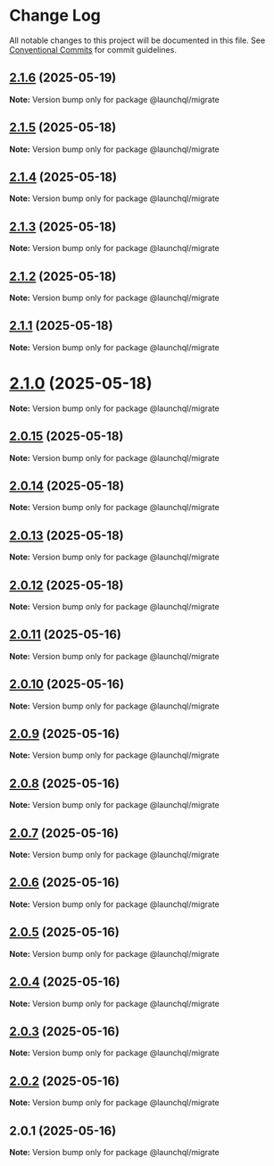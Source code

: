 # Change Log

All notable changes to this project will be documented in this file.
See [Conventional Commits](https://conventionalcommits.org) for commit guidelines.

## [2.1.6](https://github.com/launchql/launchql/compare/@launchql/migrate@2.1.5...@launchql/migrate@2.1.6) (2025-05-19)

**Note:** Version bump only for package @launchql/migrate





## [2.1.5](https://github.com/launchql/launchql/compare/@launchql/migrate@2.1.4...@launchql/migrate@2.1.5) (2025-05-18)

**Note:** Version bump only for package @launchql/migrate





## [2.1.4](https://github.com/launchql/launchql/compare/@launchql/migrate@2.1.3...@launchql/migrate@2.1.4) (2025-05-18)

**Note:** Version bump only for package @launchql/migrate





## [2.1.3](https://github.com/launchql/launchql/compare/@launchql/migrate@2.1.2...@launchql/migrate@2.1.3) (2025-05-18)

**Note:** Version bump only for package @launchql/migrate





## [2.1.2](https://github.com/launchql/launchql/compare/@launchql/migrate@2.1.1...@launchql/migrate@2.1.2) (2025-05-18)

**Note:** Version bump only for package @launchql/migrate





## [2.1.1](https://github.com/launchql/launchql/compare/@launchql/migrate@2.1.0...@launchql/migrate@2.1.1) (2025-05-18)

**Note:** Version bump only for package @launchql/migrate





# [2.1.0](https://github.com/launchql/launchql/compare/@launchql/migrate@2.0.15...@launchql/migrate@2.1.0) (2025-05-18)

**Note:** Version bump only for package @launchql/migrate





## [2.0.15](https://github.com/launchql/launchql/compare/@launchql/migrate@2.0.14...@launchql/migrate@2.0.15) (2025-05-18)

**Note:** Version bump only for package @launchql/migrate





## [2.0.14](https://github.com/launchql/launchql/compare/@launchql/migrate@2.0.13...@launchql/migrate@2.0.14) (2025-05-18)

**Note:** Version bump only for package @launchql/migrate





## [2.0.13](https://github.com/launchql/launchql/compare/@launchql/migrate@2.0.12...@launchql/migrate@2.0.13) (2025-05-18)

**Note:** Version bump only for package @launchql/migrate





## [2.0.12](https://github.com/launchql/launchql/compare/@launchql/migrate@2.0.11...@launchql/migrate@2.0.12) (2025-05-18)

**Note:** Version bump only for package @launchql/migrate





## [2.0.11](https://github.com/launchql/launchql/compare/@launchql/migrate@2.0.10...@launchql/migrate@2.0.11) (2025-05-16)

**Note:** Version bump only for package @launchql/migrate





## [2.0.10](https://github.com/launchql/launchql/compare/@launchql/migrate@2.0.9...@launchql/migrate@2.0.10) (2025-05-16)

**Note:** Version bump only for package @launchql/migrate





## [2.0.9](https://github.com/launchql/launchql/compare/@launchql/migrate@2.0.8...@launchql/migrate@2.0.9) (2025-05-16)

**Note:** Version bump only for package @launchql/migrate





## [2.0.8](https://github.com/launchql/launchql/compare/@launchql/migrate@2.0.7...@launchql/migrate@2.0.8) (2025-05-16)

**Note:** Version bump only for package @launchql/migrate





## [2.0.7](https://github.com/launchql/launchql/compare/@launchql/migrate@2.0.6...@launchql/migrate@2.0.7) (2025-05-16)

**Note:** Version bump only for package @launchql/migrate





## [2.0.6](https://github.com/launchql/launchql/compare/@launchql/migrate@2.0.5...@launchql/migrate@2.0.6) (2025-05-16)

**Note:** Version bump only for package @launchql/migrate





## [2.0.5](https://github.com/launchql/launchql/compare/@launchql/migrate@2.0.4...@launchql/migrate@2.0.5) (2025-05-16)

**Note:** Version bump only for package @launchql/migrate





## [2.0.4](https://github.com/launchql/launchql/compare/@launchql/migrate@2.0.3...@launchql/migrate@2.0.4) (2025-05-16)

**Note:** Version bump only for package @launchql/migrate





## [2.0.3](https://github.com/launchql/launchql/compare/@launchql/migrate@2.0.2...@launchql/migrate@2.0.3) (2025-05-16)

**Note:** Version bump only for package @launchql/migrate





## [2.0.2](https://github.com/launchql/launchql/compare/@launchql/migrate@2.0.1...@launchql/migrate@2.0.2) (2025-05-16)

**Note:** Version bump only for package @launchql/migrate





## 2.0.1 (2025-05-16)

**Note:** Version bump only for package @launchql/migrate
